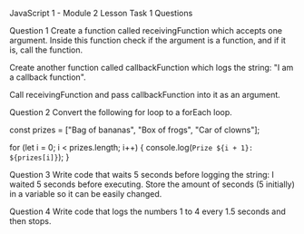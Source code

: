 JavaScript 1 - Module 2
Lesson Task 1 Questions

Question 1
Create a function called receivingFunction which accepts one argument. Inside this function check if the argument is a function, and if it is, call the function.

Create another function called callbackFunction which logs the string: "I am a callback function".

Call receivingFunction and pass callbackFunction into it as an argument.

Question 2
Convert the following for loop to a forEach loop.

const prizes = ["Bag of bananas", "Box of frogs", "Car of clowns"];

for (let i = 0; i < prizes.length; i++) {
console.log(`Prize ${i + 1}: ${prizes[i]}`);
}

Question 3
Write code that waits 5 seconds before logging the string: I waited 5 seconds before executing. Store the amount of seconds (5 initially) in a variable so it can be easily changed.

Question 4
Write code that logs the numbers 1 to 4 every 1.5 seconds and then stops.

